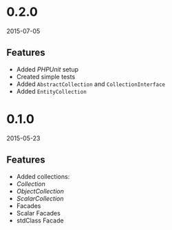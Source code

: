 # 0.2.0
2015-07-05

## Features
- Added *PHPUnit* setup
- Created simple tests
- Added `AbstractCollection` and `CollectionInterface`
- Added `EntityCollection`

# 0.1.0
2015-05-23

## Features
- Added collections:
 - *Collection*
 - *ObjectCollection*
 - *ScalarCollection*
 - Facades
  - Scalar Facades
  - stdClass Facade
